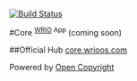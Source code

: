 [![Build Status](https://travis-ci.org/webRunes/Core-WRIO-App.svg?branch=master)](https://travis-ci.org/webRunes/Core-WRIO-App)

#Core <sup>[WRIO](https://wrioos.com) App</sup>
(coming soon)

##Official Hub
[core.wrioos.com](https://core.wrioos.com)

Powered by [Open Copyright](https://opencopyright.webrunes.com)
